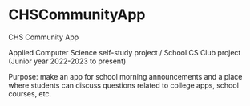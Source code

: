 # CHSCommunityApp
CHS Community App

Applied Computer Science self-study project / School CS Club project (Junior year 2022-2023 to present)

Purpose: make an app for school morning announcements and a place where students can discuss questions related to college apps, school courses, etc.
